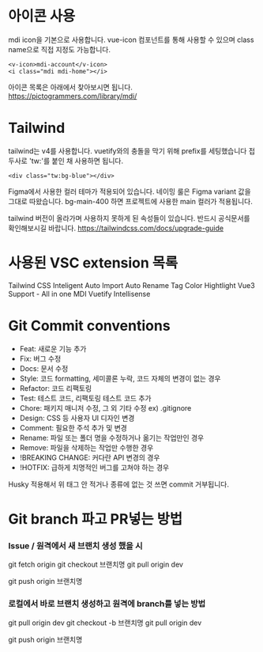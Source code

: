 # 아이콘 사용

mdi icon을 기본으로 사용합니다. vue-icon 컴포넌트를 통해 사용할 수 있으며
class name으로 직접 지정도 가능합니다.

```
<v-icon>mdi-account</v-icon>
<i class="mdi mdi-home"></i>
```

아이콘 목록은 아래에서 찾아보시면 됩니다.
https://pictogrammers.com/library/mdi/

# Tailwind

tailwind는 v4를 사용합니다.
vuetify와의 충돌을 막기 위해 prefix를 세팅했습니다
접두사로 'tw:'를 붙인 채 사용하면 됩니다.

```
<div class="tw:bg-blue"></div>
```

Figma에서 사용한 컬러 테마가 적용되어 있습니다.
네이밍 룰은 Figma variant 값을 그대로 따왔습니다.
bg-main-400 하면 프로젝트에 사용한 main 컬러가 적용됩니다.

tailwind 버전이 올라가며 사용하지 못하게 된 속성들이 있습니다.
반드시 공식문서를 확인해보시길 바랍니다.
https://tailwindcss.com/docs/upgrade-guide

# 사용된 VSC extension 목록

Tailwind CSS Inteligent
Auto Import
Auto Rename Tag
Color Hightlight
Vue3 Support - All in one
MDI Vuetify Intellisense

# Git Commit conventions

- Feat: 새로운 기능 추가
- Fix: 버그 수정
- Docs: 문서 수정
- Style: 코드 formatting, 세미콜론 누락, 코드 자체의 변경이 없는 경우
- Refactor: 코드 리팩토링
- Test: 테스트 코드, 리팩토링 테스트 코드 추가
- Chore: 패키지 매니저 수정, 그 외 기타 수정 ex) .gitignore
- Design: CSS 등 사용자 UI 디자인 변경
- Comment: 필요한 주석 추가 및 변경
- Rename: 파일 또는 폴더 명을 수정하거나 옮기는 작업만인 경우
- Remove: 파일을 삭제하는 작업만 수행한 경우
- !BREAKING CHANGE: 커다란 API 변경의 경우
- !HOTFIX: 급하게 치명적인 버그를 고쳐야 하는 경우

Husky 적용해서 위 태그 안 적거나 종류에 없는 것 쓰면 commit 거부됩니다.

# Git branch 파고 PR넣는 방법

### Issue / 원격에서 새 브랜치 생성 했을 시

git fetch origin
git checkout 브랜치명
git pull origin dev <!-- dev branch의 최신 커밋 반영 -->

<!-- 커밋 생성 후 -->

git push origin 브랜치명

### 로컬에서 바로 브랜치 생성하고 원격에 branch를 넣는 방법

git pull origin dev
git checkout -b 브랜치명
git pull origin dev <!-- dev branch의 최신 커밋 반영 -->

<!-- 커밋 생성 후 -->

git push origin 브랜치명
